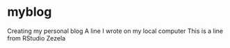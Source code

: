 # myblog
Creating my personal blog
A line I wrote on my local computer
This is a line from RStudio
Zezela
